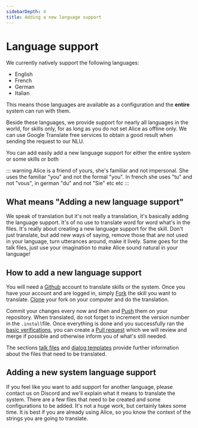 ```yaml
---
sidebarDepth: 4
title: Adding a new language support
---
```


# Language support
We currently natively support the following languages:
- English
- French
- German
- Italian

This means those languages are available as a configuration and the **entire** system can run with them.

Beside these languages, we provide support for nearly all languages in the world, for skills only, for as long as you do not set Alice as offline only. We can use Google Translate free services to obtain a good result when sending the request to our NLU.

You can add easily add a new language support for either the entire system or some skills or both

::: warning
Alice is a friend of yours, she's familiar and not impersonal. She uses the familiar "you" and not the formal "you". In french she uses "tu" and not "vous", in german "du" and not "Sie" etc etc
:::

## What means "Adding a new language support"
We speak of translation but it's not really a translation, it's basically adding the language support. It's of no use to translate word for word what's in the files. It's really about creating a new language support for the skill. Don't just translate, but add new ways of saying, remove those that are not used in your language, turn utterances around, make it lively. Same goes for the talk files, just use your imagination to make Alice sound natural in your language!

## How to add a new language support
You will need a [Github](https://github.com) account to translate skills or the system. Once you have your account and are logged in, simply [Fork](https://help.github.com/en/github/getting-started-with-github/fork-a-repo) the skill you want to translate. [Clone](https://help.github.com/en/github/creating-cloning-and-archiving-repositories/cloning-a-repository-from-github) your fork on your computer and do the translation.

Commit your changes every now and then and [Push](https://help.github.com/en/github/using-git/pushing-commits-to-a-remote-repository) them on your repository. When translated, do not forget to increment the version number in the `.install`file. Once everything is done and you successfully ran the [basic verifications](../skill-development/publishing-to-skill-store.md), you can create a [Pull request](https://help.github.com/en/github/collaborating-with-issues-and-pull-requests/creating-a-pull-request-from-a-fork) which we will review and merge if possible and otherwise inform you of what's still needed. 


The sections [talk files](../skill-development/talk-file.md) and [dialog templates](../skill-development/dialog-template.md) provide further information about the files that need to be translated.

## Adding a new system language support
If you feel like you want to add support for another language, please contact us on Discord and we'll explain what it means to translate the system. There are a few files that need to be created and some configurations to be added. It's not a huge work, but certainly takes some time. It is best if you are already using Alice, so you know the context of the strings you are going to translate.
